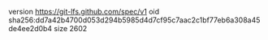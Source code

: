 version https://git-lfs.github.com/spec/v1
oid sha256:dd7a42b4700d053d294b5985d4d7cf95c7aac2c1bf77eb6a308a45de4ee2d0b4
size 2602

